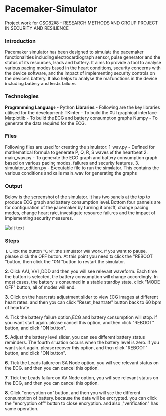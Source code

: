 # Pacemaker-Simulator
Project work for CSC8208 - RESEARCH METHODS AND GROUP PROJECT IN SECURITY AND RESILIENCE

<h3>Introduction</h3>
Pacemaker simulator has been designed to simulate the pacemaker functionalities including electrocardiograph sensor, pulse generator and the status of its resources, leads and battery. It aims to provide a tool to analyse various pacing modes based in the heart conditions, security concerns with the device software, and the impact of implementing security controls on the device’s battery. It also helps to analyse the malfunctions in the device including battery and leads failure.  
<h3>Technologies</h3>
<b>Programming Language</b> - Python  
<b>Libraries</b> - Following are the key libraries utilised for the development:  
TKinter - To build the GUI graphical interface  
Matplotlib - To build the ECG and battery consumption graphs  
Numpy - To generate the data required for the ECG.  

<h3>Files</h3>
Following files are used for creating the simulator:  
1. wav.py - Defined for mathematical formula to generate P, Q, R, S waves of the heartbeat  
2. main_wav.py - To generate the ECG graph and battery consumption graph based on various pacing modes, failures and security features.  
3. simulator_edition.py - Executable file to run the simulator. This contains the various conditions and calls main_wav for generating the graphs  
<h3>Output</h3>
Below is the screenshot of the simulator. It has two panels at the top to produce ECG graph and battery consumption level. Bottom four pannels are for configuration of the pacemaker by turning it on/off, change pacing modes, change heart rate, investigate resource failures and the impact of implementing security measures.  


![alt text](https://user-images.githubusercontent.com/91553904/159562459-97cf99cd-bd5b-4f4b-bc25-ebbcd2ca6f64.png)

### Steps

**1**. Click the button "ON". the simulator will work. if you want to pause, please click the OFF button. At this point you need to click the "REBOOT "button, then click the "ON "button to restart the simulator.

**2**. Click AAI, VVI ,DDD and then you will see relevant waveform. Each time the button is selected, the battery consumption will change accordingly. In most cases, the battery is consumed in a stable standby state. click "MODE OFF" button, all of modes will end.

**3**. Click on the heart rate adjustment slider to view ECG images at different heart rates. and then you can click "Reset_heartrate" button back to 60 bpm of heartrate.

**4**. Tick the battery failure option,ECG and battery consumption will stop. if you want start again. please cancel this option, and then click "REBOOT" button, and click "ON button".

**5**. Adjust the battery level slider, you can see different battery status reminders. The fourth situation occurs when the battery level is zero. if you want start again. please recover this option, and then click "REBOOT" button, and click "ON button".

**6**. Tick the Leads failure on SA Node option, you will see relevant status on the ECG. and then you can cancel this option.

**7**. Tick the Leads failure on AV Node option, you will see relevant status on the ECG, and then you can cancel this option.

**8**. Click "encryption on" button, and then you will see the different consumption of battery. because the data will be encrypted. you can click the "encryption off" button to close encryption. and also ,"verification" has same operation.  


